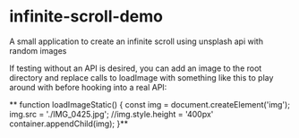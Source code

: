 # infinite-scroll-demo
A small application to create an infinite scroll using unsplash api with random images

If testing without an API is desired, you can add an image to the root directory and replace
calls to loadImage with something like this to play around with before hooking into a real API:

** function loadImageStatic() {
   const img = document.createElement('img');
   img.src = './IMG_0425.jpg';
   //img.style.height = '400px'
   container.appendChild(img);
 }**
